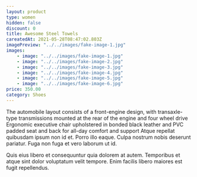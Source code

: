```yaml
---
layout: product
type: women
hidden: false
discount: 0
title: Awesome Steel Towels
careatedAt: 2021-05-28T08:47:02.803Z
imagePreview: "../../images/fake-image-1.jpg"
images:
    - image: "../../images/fake-image-1.jpg"
    - image: "../../images/fake-image-2.jpg"
    - image: "../../images/fake-image-3.jpg"
    - image: "../../images/fake-image-4.jpg"
    - image: "../../images/fake-image-5.jpg"
    - image: "../../images/fake-image-6.jpg"
price: 350.00
category: Shoes
---
```

The automobile layout consists of a front-engine design, with transaxle-type transmissions mounted at the rear of the engine and four wheel drive
Ergonomic executive chair upholstered in bonded black leather and PVC padded seat and back for all-day comfort and support
Atque repellat quibusdam ipsum non id et. Porro illo eaque. Culpa nostrum nobis deserunt pariatur. Fuga non fuga et vero laborum ut id.
 Quis eius libero et consequuntur quia dolorem at autem. Temporibus et atque sint dolor voluptatum velit tempore. Enim facilis libero maiores est fugit repellendus.
